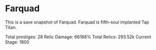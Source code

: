 Farquad
===
This is a save snapshot of Farquad. Farquad is fifth-soul implanted Tap Titan. 

Total prestiges: 28
Relic Damage: 66188%
Total Relics: 293.52k
Current Stage: 1800